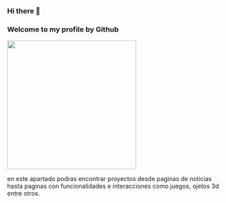 ### Hi there 👋

<h3>Welcome to my profile by Github</h3>  

<img align="rigth" src="https://www.google.com/url?sa=i&url=https%3A%2F%2Fanimesher.com%2Fentry%2Ftransparent-background-anime-boy-1130633%2F&psig=AOvVaw14Yg5vnX1gZQMHhtoh4mRG&ust=1653670423502000&source=images&cd=vfe&ved=0CAwQjRxqFwoTCLjbzcrQ_fcCFQAAAAAdAAAAABAd" width="300px" height="300px">

<!--![image](https://user-images.githubusercontent.com/98986790/170529699-b709fc67-04f8-41b1-ac3d-637d888cb5b2.png)-->
en este apartado podras encontrar proyectos desde paginas de noticias hasta paginas con funcionalidades e interacciones como juegos, ojetos 3d entre otros.
